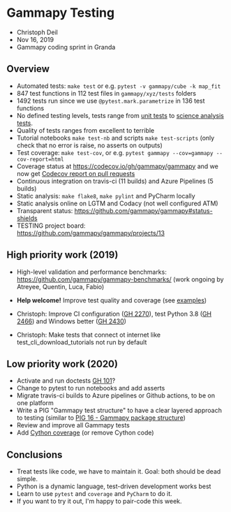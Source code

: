 # Gammapy Testing

- Christoph Deil
- Nov 16, 2019
- Gammapy coding sprint in Granda

## Overview

- Automated tests: `make test` or e.g. `pytest -v gammapy/cube -k map_fit`
- 847 test functions in 112 test files in `gammapy/xyz/tests` folders
- 1492 tests run since we use `@pytest.mark.parametrize` in 136 test functions
- No defined testing levels, tests range from [unit tests](https://github.com/gammapy/gammapy/blob/master/gammapy/irf/tests/test_background.py) to [science analysis tests](https://github.com/gammapy/gammapy/blob/master/gammapy/analysis/tests/test_analysis.py).
- Quality of tests ranges from excellent to terrible
- Tutorial notebooks `make test-nb` and scripts `make test-scripts` (only check that no error is raise, no asserts on outputs)
- Test coverage: `make test-cov`, or e.g. `pytest gammapy --cov=gammapy --cov-report=html`
- Coverage status at https://codecov.io/gh/gammapy/gammapy and we now get [Codecov report on pull requests](https://github.com/gammapy/gammapy/pull/2552#issuecomment-554656572)
- Continuous integration on travis-ci (11 builds) and Azure Pipelines (5 builds)
- Static analysis: `make flake8`, `make pylint` and PyCharm locally
- Static analysis online on LGTM and Codacy (not well configured ATM)
- Transparent status:  https://github.com/gammapy/gammapy#status-shields
- TESTING project board: https://github.com/gammapy/gammapy/projects/13

## High priority work (2019)

- High-level validation and performance benchmarks: https://github.com/gammapy/gammapy-benchmarks/
  (work ongoing by Atreyee, Quentin, Luca, Fabio)
- **Help welcome!** Improve test quality and coverage (see [examples](https://github.com/gammapy/gammapy/issues/94#issuecomment-553449147))

- Christoph: Improve CI configuration ([GH 2270](https://github.com/gammapy/gammapy/issues/2270)), test Python 3.8 ([GH 2466](https://github.com/gammapy/gammapy/issues/2466)) and Windows better ([GH 2430](https://github.com/gammapy/gammapy/issues/2430))
- Christoph: Make tests that connect ot internet like test_cli_download_tutorials not run by default

## Low priority work (2020)

- Activate and run doctests [GH 101](https://github.com/gammapy/gammapy/pull/101)?
- Change to pytest to run notebooks and add asserts
- Migrate travis-ci builds to Azure pipelines or Github actions, to be on one platform
- Write a PIG "Gammapy test structure" to have a clear layered approach to testing (similar to [PIG 16 - Gammapy package structure](https://docs.gammapy.org/0.14/development/pigs/pig-016.html))
- Review and improve all Gammapy tests
- Add [Cython coverage](https://cython.readthedocs.io/en/latest/src/tutorial/profiling_tutorial.html#enabling-coverage-analysis) (or remove Cython code)

## Conclusions

- Treat tests like code, we have to maintain it. Goal: both should be dead simple.
- Python is a dynamic language, test-driven development works best
- Learn to use `pytest` and `coverage` and `PyCharm` to do it.
- If you want to try it out, I'm happy to pair-code this week.
